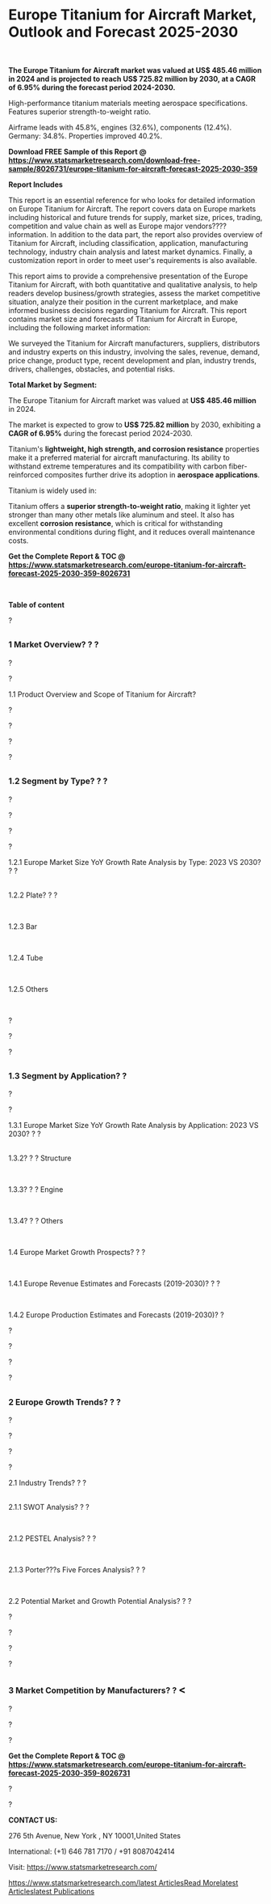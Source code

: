 <h1>Europe Titanium for Aircraft Market, Outlook and Forecast 2025-2030</h1><br/><p><strong>The Europe Titanium for Aircraft market was valued at US$ 485.46 million in 2024 and is projected to reach US$ 725.82 million by 2030, at a <strong>CAGR</strong> of 6.95% during the forecast period 2024-2030.</strong></p>
 
 
 
 <p>High-performance titanium materials meeting aerospace specifications. Features superior strength-to-weight ratio.</p>
 
 
 
 <p>Airframe leads with 45.8%, engines (32.6%), components (12.4%). Germany: 34.8%. Properties improved 40.2%.</p>
 
 
 
 <p><strong>Download FREE Sample of this Report @ <a href="https://www.statsmarketresearch.com/download-free-sample/8026731/europe-titanium-for-aircraft-forecast-2025-2030-359">https://www.statsmarketresearch.com/download-free-sample/8026731/europe-titanium-for-aircraft-forecast-2025-2030-359</a></strong></p>
 
 
 
 <p><strong>Report Includes</strong></p>
 
 
 
 <p>This report is an essential reference for who looks for detailed information on Europe Titanium for Aircraft. The report covers data on Europe markets including historical and future trends for supply, market size, prices, trading, competition and value chain as well as Europe major vendors???? information. In addition to the data part, the report also provides overview of Titanium for Aircraft, including classification, application, manufacturing technology, industry chain analysis and latest market dynamics. Finally, a customization report in order to meet user&#39;s requirements is also available.</p>
 
 
 
 <p>This report aims to provide a comprehensive presentation of the Europe Titanium for Aircraft, with both quantitative and qualitative analysis, to help readers develop business/growth strategies, assess the market competitive situation, analyze their position in the current marketplace, and make informed business decisions regarding Titanium for Aircraft. This report contains market size and forecasts of Titanium for Aircraft in Europe, including the following market information:</p>
 
 
 
 <p>We surveyed the Titanium for Aircraft manufacturers, suppliers, distributors and industry experts on this industry, involving the sales, revenue, demand, price change, product type, recent development and plan, industry trends, drivers, challenges, obstacles, and potential risks.</p>
 
 
 
 <p><strong>Total Market by Segment:</strong></p>
 
 
 
 <p>The Europe Titanium for Aircraft market was valued at <strong>US$ 485.46 million</strong> in 2024.</p>
 
 
 
 <p>The market is expected to grow to <strong>US$ 725.82 million</strong> by 2030, exhibiting a <strong><strong>CAGR</strong> of 6.95%</strong> during the forecast period 2024-2030.</p>
 
 
 
 <p>Titanium&#39;s <strong>lightweight, high strength, and corrosion resistance</strong> properties make it a preferred material for aircraft manufacturing. Its ability to withstand extreme temperatures and its compatibility with carbon fiber-reinforced composites further drive its adoption in <strong>aerospace applications</strong>.</p>
 
 
 
 <p>Titanium is widely used in:</p>
 
 
 
 <p>Titanium offers a <strong>superior strength-to-weight ratio</strong>, making it lighter yet stronger than many other metals like aluminum and steel. It also has excellent <strong>corrosion resistance</strong>, which is critical for withstanding environmental conditions during flight, and it reduces overall maintenance costs.</p>
 
 
 
 <div><b>Get the Complete Report & TOC @ <a href="https://www.statsmarketresearch.com/europe-titanium-for-aircraft-forecast-2025-2030-359-8026731">https://www.statsmarketresearch.com/europe-titanium-for-aircraft-forecast-2025-2030-359-8026731</a></b></div>
 
 
 
 <p><br />
 
 <b>Table of content</b></p>
 
 
 
 <p>? </p>
 
 
 
 <h2><span style="font-size:16px"><strong>1 Market Overview? ? ? </strong></span></h2>
 
 
 
 <p>? </p>
 
 
 
 <p>? </p>
 
 
 
 <p>1.1 Product Overview and Scope of Titanium for Aircraft? </p>
 
 
 
 <p>? </p>
 
 
 
 <p>? </p>
 
 
 
 <p>? </p>
 
 
 
 <p>? </p>
 
 
 
 <h2><strong><span style="font-size:16px">1.2 Segment by Type? ? ? </span></strong></h2>
 
 
 
 <p>? </p>
 
 
 
 <p>? </p>
 
 
 
 <p>? </p>
 
 
 
 <p>? </p>
 
 
 
 <p>1.2.1 Europe Market Size YoY Growth Rate Analysis by Type: 2023 VS 2030? ? ? <br />
 
 <br />
 
 1.2.2 Plate? ? ? <br />
 
 <br />
 
 1.2.3 Bar<br />
 
 <br />
 
 1.2.4 Tube<br />
 
 <br />
 
 1.2.5 Others<br />
 
 <br />
 
 ? </p>
 
 
 
 <p>? </p>
 
 
 
 <p>? </p>
 
 
 
 <h2><span style="font-size:16px"><strong>1.3 Segment by Application? ? </strong></span></h2>
 
 
 
 <p>? </p>
 
 
 
 <p>? </p>
 
 
 
 <p>1.3.1 Europe Market Size YoY Growth Rate Analysis by Application: 2023 VS 2030? ? ? <br />
 
 <br />
 
 1.3.2? ? ? Structure<br />
 
 <br />
 
 1.3.3? ? ? Engine<br />
 
 <br />
 
 1.3.4? ? ? Others<br />
 
 <br />
 
 1.4 Europe Market Growth Prospects? ? ? <br />
 
 <br />
 
 1.4.1 Europe Revenue Estimates and Forecasts (2019-2030)? ? ? <br />
 
 <br />
 
 1.4.2 Europe Production Estimates and Forecasts (2019-2030)? ? </p>
 
 
 
 <p>? </p>
 
 
 
 <p>? </p>
 
 
 
 <p>? </p>
 
 
 
 <p>? </p>
 
 
 
 <h2><span style="font-size:16px"><strong>2 Europe Growth Trends? ? ? </strong></span></h2>
 
 
 
 <p>? </p>
 
 
 
 <p>? </p>
 
 
 
 <p>? </p>
 
 
 
 <p>? </p>
 
 
 
 <p>2.1 Industry Trends? ? ? <br />
 
 <br />
 
 2.1.1 SWOT Analysis? ? ? <br />
 
 <br />
 
 2.1.2 PESTEL Analysis? ? ? <br />
 
 <br />
 
 2.1.3 Porter???s Five Forces Analysis? ? ? <br />
 
 <br />
 
 2.2 Potential Market and Growth Potential Analysis? ? ? </p>
 
 
 
 <p>? </p>
 
 
 
 <p>? </p>
 
 
 
 <p>? </p>
 
 
 
 <p>? </p>
 
 
 
 <h2><span style="font-size:16px"><strong>3 Market Competition by Manufacturers? ? </strong> </span><</h2>
 
 
 
 <p>? </p>
 
 
 
 <p>? </p>
 
 
 
 <p>? </p>
 
 
 
 <div><b>Get the Complete Report & TOC @ <a href="https://www.statsmarketresearch.com/europe-titanium-for-aircraft-forecast-2025-2030-359-8026731">https://www.statsmarketresearch.com/europe-titanium-for-aircraft-forecast-2025-2030-359-8026731</a></b></div>
 
 
 
 <p>? </p>
 
 
 
 <p>? </p>
 
 
 
 <p><b>CONTACT US:</b><br />
 
 276 5th Avenue, New York , NY 10001,United States<br />
 
 International: (+1) 646 781 7170 / +91 8087042414<br />
 
 Visit: <a href="https://www.statsmarketresearch.com/">https://www.statsmarketresearch.com/</a><br />
 
 <a href="https://gyeongbokgung.com">https://www.statsmarketresearch.com/</a><a href="https://hallyeomaritime.com">latest Articles</a><a href="https://jingwansa.com">Read More</a><a href="https://nguoiviet.jp/">latest Articles</a><a href="https://www.intelmarketresearch.com/">latest Publications</a></p>
